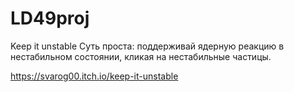 # LD49proj
 
Keep it unstable
Суть проста: поддерживай ядерную реакцию в нестабильном состоянии, кликая на нестабильные частицы.

https://svarog00.itch.io/keep-it-unstable
